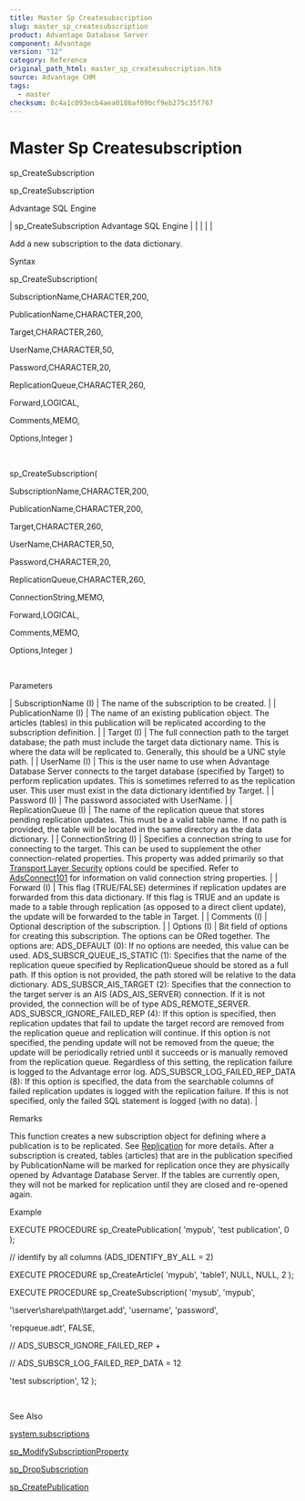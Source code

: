 ```yaml
---
title: Master Sp Createsubscription
slug: master_sp_createsubscription
product: Advantage Database Server
component: Advantage
version: "12"
category: Reference
original_path_html: master_sp_createsubscription.htm
source: Advantage CHM
tags:
  - master
checksum: 8c4a1c093ecb4aea0186af09bcf9eb275c35f767
---
```


# Master Sp Createsubscription

sp\_CreateSubscription

sp\_CreateSubscription

Advantage SQL Engine

| sp\_CreateSubscription  Advantage SQL Engine |  |  |  |  |

Add a new subscription to the data dictionary.

Syntax

sp\_CreateSubscription(

SubscriptionName,CHARACTER,200,

PublicationName,CHARACTER,200,

Target,CHARACTER,260,

UserName,CHARACTER,50,

Password,CHARACTER,20,

ReplicationQueue,CHARACTER,260,

Forward,LOGICAL,

Comments,MEMO,

Options,Integer )

 

sp\_CreateSubscription(

SubscriptionName,CHARACTER,200,

PublicationName,CHARACTER,200,

Target,CHARACTER,260,

UserName,CHARACTER,50,

Password,CHARACTER,20,

ReplicationQueue,CHARACTER,260,

ConnectionString,MEMO,

Forward,LOGICAL,

Comments,MEMO,

Options,Integer )

 

Parameters

| SubscriptionName (I) | The name of the subscription to be created. |
| PublicationName (I) | The name of an existing publication object. The articles (tables) in this publication will be replicated according to the subscription definition. |
| Target (I) | The full connection path to the target database; the path must include the target data dictionary name. This is where the data will be replicated to. Generally, this should be a UNC style path. |
| UserName (I) | This is the user name to use when Advantage Database Server connects to the target database (specified by Target) to perform replication updates. This is sometimes referred to as the replication user. This user must exist in the data dictionary identified by Target. |
| Password (I) | The password associated with UserName. |
| ReplicationQueue (I) | The name of the replication queue that stores pending replication updates. This must be a valid table name. If no path is provided, the table will be located in the same directory as the data dictionary. |
| ConnectionString (I) | Specifies a connection string to use for connecting to the target. This can be used to supplement the other connection-related properties. This property was added primarily so that [Transport Layer Security](master_communications_encryption.md) options could be specified. Refer to [AdsConnect101](ace_adsconnect101.md) for information on valid connection string properties. |
| Forward (I) | This flag (TRUE/FALSE) determines if replication updates are forwarded from this data dictionary. If this flag is TRUE and an update is made to a table through replication (as opposed to a direct client update), the update will be forwarded to the table in Target. |
| Comments (I) | Optional description of the subscription. |
| Options (I) | Bit field of options for creating this subscription. The options can be ORed together. The options are:  ADS\_DEFAULT (0): If no options are needed, this value can be used.  ADS\_SUBSCR\_QUEUE\_IS\_STATIC (1): Specifies that the name of the replication queue specified by ReplicationQueue should be stored as a full path. If this option is not provided, the path stored will be relative to the data dictionary.  ADS\_SUBSCR\_AIS\_TARGET (2): Specifies that the connection to the target server is an AIS (ADS\_AIS\_SERVER) connection. If it is not provided, the connection will be of type ADS\_REMOTE\_SERVER.  ADS\_SUBSCR\_IGNORE\_FAILED\_REP (4): If this option is specified, then replication updates that fail to update the target record are removed from the replication queue and replication will continue. If this option is not specified, the pending update will not be removed from the queue; the update will be periodically retried until it succeeds or is manually removed from the replication queue. Regardless of this setting, the replication failure is logged to the Advantage error log.  ADS\_SUBSCR\_LOG\_FAILED\_REP\_DATA (8): If this option is specified, the data from the searchable columns of failed replication updates is logged with the replication failure. If this is not specified, only the failed SQL statement is logged (with no data). |

Remarks

This function creates a new subscription object for defining where a publication is to be replicated. See [Replication](master_replication_overview.md) for more details. After a subscription is created, tables (articles) that are in the publication specified by PublicationName will be marked for replication once they are physically opened by Advantage Database Server. If the tables are currently open, they will not be marked for replication until they are closed and re-opened again.

Example

EXECUTE PROCEDURE sp\_CreatePublication( 'mypub', 'test publication', 0 );

// identify by all columns (ADS\_IDENTIFY\_BY\_ALL = 2)

EXECUTE PROCEDURE sp\_CreateArticle( 'mypub', 'table1', NULL, NULL, 2 );

EXECUTE PROCEDURE sp\_CreateSubscription( 'mysub', 'mypub',

'\\server\share\path\target.add', 'username', 'password',

'repqueue.adt', FALSE,

// ADS\_SUBSCR\_IGNORE\_FAILED\_REP +

// ADS\_SUBSCR\_LOG\_FAILED\_REP\_DATA = 12

'test subscription', 12 );

 

See Also

[system.subscriptions](master_system_subscriptions.md)

[sp\_ModifySubscriptionProperty](master_sp_modifysubscriptionproperty.md)

[sp\_DropSubscription](master_sp_dropsubscription.md)

[sp\_CreatePublication](master_sp_createpublication.md)
